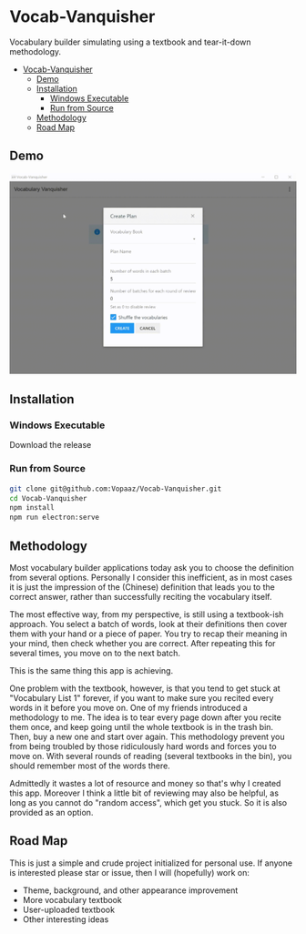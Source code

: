 # Vocab-Vanquisher

Vocabulary builder simulating using a textbook and tear-it-down methodology.

- [Vocab-Vanquisher](#vocab-vanquisher)
  - [Demo](#demo)
  - [Installation](#installation)
    - [Windows Executable](#windows-executable)
    - [Run from Source](#run-from-source)
  - [Methodology](#methodology)
  - [Road Map](#road-map)

## Demo

![Demo](pics/demo.gif)

## Installation

### Windows Executable

Download the release

### Run from Source

```bash
git clone git@github.com:Vopaaz/Vocab-Vanquisher.git
cd Vocab-Vanquisher
npm install
npm run electron:serve
```

## Methodology

Most vocabulary builder applications today ask you to choose
the definition from several options.
Personally I consider this inefficient, as in most cases it is just
the impression of the (Chinese) definition that leads you to the correct answer,
rather than successfully reciting the vocabulary itself.

The most effective way, from my perspective, is still using a textbook-ish approach.
You select a batch of words, look at their definitions then cover them with your hand
or a piece of paper.
You try to recap their meaning in your mind, then check whether you are correct.
After repeating this for several times, you move on to the next batch.

This is the same thing this app is achieving.

One problem with the textbook, however,
is that you tend to get stuck at "Vocabulary List 1" forever,
if you want to make sure you recited every words in it before you move on.
One of my friends introduced a methodology to me.
The idea is to tear every page down after you recite them once,
and keep going until the whole textbook is in the trash bin.
Then, buy a new one and start over again.
This methodology prevent you from being troubled by those ridiculously hard words and
forces you to move on.
With several rounds of reading (several textbooks in the bin),
you should remember most of the words there.

Admittedly it wastes a lot of resource and money so that's why
I created this app.
Moreover I think a little bit of reviewing may also be helpful,
as long as you cannot do "random access", which get you stuck.
So it is also provided as an option.

## Road Map

This is just a simple and crude project initialized for personal use.
If anyone is interested please star or issue, then I will (hopefully) work on:
- Theme, background, and other appearance improvement
- More vocabulary textbook
- User-uploaded textbook
- Other interesting ideas

